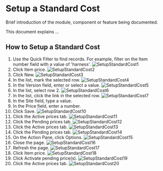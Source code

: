 ﻿# Setup a Standard Cost
Brief introduction of the module, component or feature being documented.

This document explains ...

## How to Setup a Standard Cost
1. Use the Quick Filter to find records. For example, filter on the Item number field with a value of 'harness'.
![SetupStandardCost1](./assets/images/SetupStandardCost/SetupStandardCost1.png)
2. Click Item price.
![SetupStandardCost2](./assets/images/SetupStandardCost/SetupStandardCost2.png)
3. Click New.
![SetupStandardCost3](./assets/images/SetupStandardCost/SetupStandardCost3.png)
4. In the list, mark the selected row.
![SetupStandardCost4](./assets/images/SetupStandardCost/SetupStandardCost4.png)
5. In the Version field, enter or select a value.
![SetupStandardCost5](./assets/images/SetupStandardCost/SetupStandardCost5.png)
6. In the list, select row 2.
![SetupStandardCost6](./assets/images/SetupStandardCost/SetupStandardCost6.png)
7. In the list, click the link in the selected row.
![SetupStandardCost7](./assets/images/SetupStandardCost/SetupStandardCost7.png)
8. In the Site field, type a value.
9. In the Price field, enter a number.
10. Click Save.
![SetupStandardCost10](./assets/images/SetupStandardCost/SetupStandardCost10.png)
11. Click the Active prices tab.
![SetupStandardCost11](./assets/images/SetupStandardCost/SetupStandardCost11.png)
12. Click the Pending prices tab.
![SetupStandardCost12](./assets/images/SetupStandardCost/SetupStandardCost12.png)
13. Click the Active prices tab.
![SetupStandardCost13](./assets/images/SetupStandardCost/SetupStandardCost13.png)
14. Click the Pending prices tab.
![SetupStandardCost14](./assets/images/SetupStandardCost/SetupStandardCost14.png)
15. On the Action Pane, click Options.
![SetupStandardCost15](./assets/images/SetupStandardCost/SetupStandardCost15.png)
16. Close the page.
![SetupStandardCost16](./assets/images/SetupStandardCost/SetupStandardCost16.png)
17. Refresh the page.
![SetupStandardCost17](./assets/images/SetupStandardCost/SetupStandardCost17.png)
18. Click Item price.
![SetupStandardCost18](./assets/images/SetupStandardCost/SetupStandardCost18.png)
19. Click Activate pending price(s).
![SetupStandardCost19](./assets/images/SetupStandardCost/SetupStandardCost19.png)
20. Click the Active prices tab.
![SetupStandardCost20](./assets/images/SetupStandardCost/SetupStandardCost20.png)